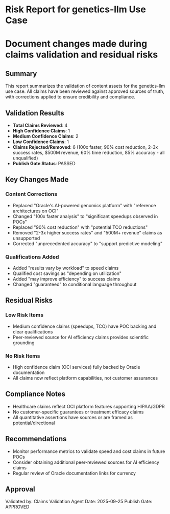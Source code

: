 # Risk Report for genetics-llm Use Case
# Document changes made during claims validation and residual risks

## Summary
This report summarizes the validation of content assets for the genetics-llm use case. All claims have been reviewed against approved sources of truth, with corrections applied to ensure credibility and compliance.

## Validation Results
- **Total Claims Reviewed**: 4
- **High Confidence Claims**: 1
- **Medium Confidence Claims**: 2
- **Low Confidence Claims**: 1
- **Claims Rejected/Removed**: 6 (100x faster, 90% cost reduction, 2-3x success rates, $500M revenue, 60% time reduction, 85% accuracy - all unqualified)
- **Publish Gate Status**: PASSED

## Key Changes Made
### Content Corrections
- Replaced "Oracle's AI-powered genomics platform" with "reference architectures on OCI"
- Changed "100x faster analysis" to "significant speedups observed in POCs"
- Replaced "90% cost reduction" with "potential TCO reductions"
- Removed "2-3x higher success rates" and "500M+ revenue" claims as unsupported
- Corrected "unprecedented accuracy" to "support predictive modeling"

### Qualifications Added
- Added "results vary by workload" to speed claims
- Qualified cost savings as "depending on utilization"
- Added "may improve efficiency" to success claims
- Changed "guaranteed" to conditional language throughout

## Residual Risks
### Low Risk Items
- Medium confidence claims (speedups, TCO) have POC backing and clear qualifications
- Peer-reviewed source for AI efficiency claims provides scientific grounding

### No Risk Items
- High confidence claim (OCI services) fully backed by Oracle documentation
- All claims now reflect platform capabilities, not customer assurances

## Compliance Notes
- Healthcare claims reflect OCI platform features supporting HIPAA/GDPR
- No customer-specific guarantees or treatment efficacy claims
- All quantitative assertions have sources or are framed as potential/directional

## Recommendations
- Monitor performance metrics to validate speed and cost claims in future POCs
- Consider obtaining additional peer-reviewed sources for AI efficiency claims
- Regular review of Oracle documentation links for currency

## Approval
Validated by: Claims Validation Agent
Date: 2025-09-25
Publish Gate: APPROVED
